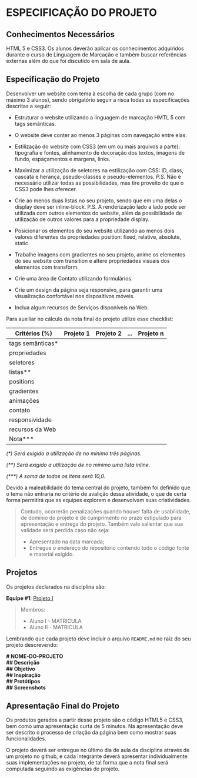 # ESPECIFICAÇÃO DO PROJETO

## Conhecimentos Necessários

HTML 5 e CSS3. Os alunos deverão aplicar os conhecimentos adquiridos durante o curso de Linguagem de Marcação e também buscar referências externas além do que foi discutido em sala de aula.

## Especificação do Projeto

Desenvolver um website com tema à escolha de cada grupo (com no máximo 3 alunos), sendo obrigatório seguir a risca todas as especificações descritas a seguir:

* Estruturar o website utilizando a linguagem de marcação HMTL 5 com tags semânticas.

* O website deve conter ao menos 3 páginas com navegação entre elas.

* Estilização do website com CSS3 (em um ou mais arquivos a parte): tipografia e fontes, alinhamento de decoração dos textos, imagens de fundo, espaçamentos e margens, links.

* Maximizar a utilização de seletores na estilização com CSS: ID, class, cascata e herança, pseudo-classes e pseudo-elementos. *P.S.* Não é necessário utilizar todas as possibilidades, mas tire proveito do que o CSS3 pode lhes oferecer.

* Crie ao menos duas listas no seu projeto, sendo que em uma delas o display deve ser inline-block. P.S. A renderização lado a lado pode ser utilizada com outros elementos do website, além da possibilidade de utilização de outros valores para a propriedade display.

* Posicionar os elementos do seu website utilizando ao menos dois valores diferentes da propriedades position: fixed, relative, absolute, static.

* Trabalhe imagens com gradientes no seu projeto, anime os elementos do seu website com transition e altere propriedades visuais dos elementos com transform.

* Crie uma área de Contato utilizando formulários.

* Crie um design da página seja responsivo, para garantir uma visualização confortável nos dispositivos móveis.

* Inclua algum recursos de Serviços disponíveis na Web.

Para auxiliar no cálculo da nota final do projeto utilize esse checklist:

Critérios (%)  | Projeto 1 | Projeto 2 | ... | Projeto n
-------------- | --------- | --------- | --- | ---------
tags semânticas* |  |  | |
propriedades |  |  |  |
seletores |  |  |  |
listas** |  |  |  |
positions |  |  |  |
gradientes |  |  |  |
animações |  |  |  |
contato |  |  |  |
responsividade |  |  |  |
recursos da Web |  |  |  |
Nota*** |  |  |  |

*(\*) Será exigido a utilização de no mínimo três páginas.*

*(\*\*) Será exigido a utilização de no mínimo uma lista inline.*

*(\*\*\*) A soma de todos os itens será 10,0.*

Devido a maleabilidade do tema central do projeto, também foi definido que o tema não entraria no critério de avalição dessa atividade, o que de certa forma permitirá que as equipes explorem e desenvolvam suas criatividades.

>Contudo, ocorrerão penalizações quando houver falta de usabilidade, de domínio do projeto e de cumprimento no prazo estipulado para apresentação e entrega do projeto. Também vale salientar que sua validade será perdida caso não seja:
>
>  * Apresentado na data marcada;
>  * Entregue o endereço do repositório contendo todo o código fonte e material exigido.

## Projetos

Os projetos declarados na disciplina são:

**Equipe #1**: [Projeto I]()

> Membros:
> * Aluno I - MATRICULA
> * Aluno II - MATRICULA

Lembrando que cada projeto deve incluir o arquivo `README.md` no raiz do seu projeto descrevendo:

<b>
&#35; NOME-DO-PROJETO<br>
&#35;&#35; Descrição<br>
&#35;&#35; Objetivo<br>
&#35;&#35; Inspiração<br>
&#35;&#35; Protótipos<br>
&#35;&#35; Screenshots
</b>

## Apresentação Final do Projeto

Os produtos gerados a partir desse projeto são o código HTML5 e CSS3, bem como uma apresentação curta de 5 minutos. Na apresentação deve ser descrito o processo de criação da página bem como mostrar suas funcionalidades.

O projeto deverá ser entregue no último dia de aula da disciplina através de um projeto no github, e cada integrante deverá apresentar individualmente suas implementações no projeto,  de tal forma que a nota final será computada seguindo as exigências do projeto.
